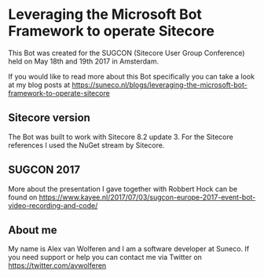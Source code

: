 # Leveraging the Microsoft Bot Framework to operate Sitecore

This Bot was created for the SUGCON (Sitecore User Group Conference) held on May 18th and 19th 2017 in Amsterdam.

If you would like to read more about this Bot specifically you can take a look at my blog posts at https://suneco.nl/blogs/leveraging-the-microsoft-bot-framework-to-operate-sitecore

## Sitecore version
The Bot was built to work with Sitecore 8.2 update 3. For the Sitecore references I used the NuGet stream by Sitecore.

## SUGCON 2017
More about the presentation I gave together with Robbert Hock can be found on https://www.kayee.nl/2017/07/03/sugcon-europe-2017-event-bot-video-recording-and-code/

## About me
My name is Alex van Wolferen and I am a software developer at Suneco. If you need support or help you can contact me via Twitter on https://twitter.com/avwolferen